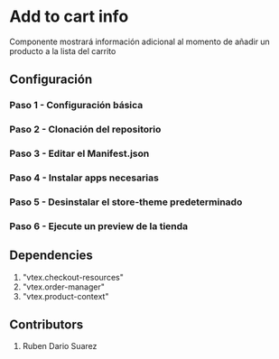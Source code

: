 # Add to cart info

Componente mostrará información adicional al momento de añadir un producto a la lista del carrito

## Configuración
### Paso 1 - Configuración básica

### Paso 2 - Clonación del repositorio

### Paso 3 - Editar el Manifest.json

### Paso 4 - Instalar apps necesarias

### Paso 5 - Desinstalar el store-theme predeterminado

### Paso 6 - Ejecute un preview de la tienda


## Dependencies
1. "vtex.checkout-resources"
2. "vtex.order-manager"
3. "vtex.product-context"

## Contributors
1. Ruben Dario Suarez   
